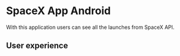 # SpaceX App Android
With this application users can see all the launches from SpaceX API.


## User experience